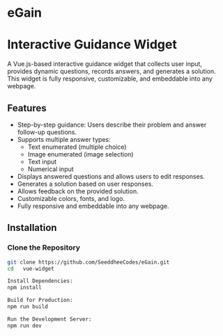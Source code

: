# eGain
# Interactive Guidance Widget

A Vue.js-based interactive guidance widget that collects user input, provides dynamic questions, records answers, and generates a solution. This widget is fully responsive, customizable, and embeddable into any webpage.

## Features

- Step-by-step guidance: Users describe their problem and answer follow-up questions.
- Supports multiple answer types:
  - Text enumerated (multiple choice)
  - Image enumerated (image selection)
  - Text input
  - Numerical input
- Displays answered questions and allows users to edit responses.
- Generates a solution based on user responses.
- Allows feedback on the provided solution.
- Customizable colors, fonts, and logo.
- Fully responsive and embeddable into any webpage.

## Installation

### Clone the Repository
```sh
git clone https://github.com/SeeddheeCodes/eGain.git
cd   vue-widget

Install Dependencies: 
npm install

Build for Production:
npm run build

Run the Development Server:
npm run dev
